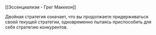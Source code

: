 [[Эссенциализм - Грег Маккеон]]

Двойная стратегия означает, что вы продолжаете придерживаться своей текущей стратегии, одновременно пытаясь приспособить для себя стратегию конкурентов.

